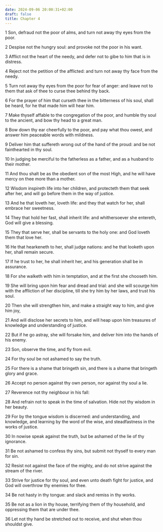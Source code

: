 ```yaml
---
date: 2024-09-06 20:00:31+02:00
draft: false
title: Chapter 4
---
```




1 Son, defraud not the poor of alms, and turn not away thy eyes from the poor.

2 Despise not the hungry soul: and provoke not the poor in his want.

3 Afflict not the heart of the needy, and defer not to gibe to him that is in distress.

4 Reject not the petition of the afflicted: and turn not away thy face from the needy.

5 Turn not away thy eyes from the poor for fear of anger: and leave not to them that ask of thee to curse thee behind thy back.

6 For the prayer of him that curseth thee in the bitterness of his soul, shall be heard, for he that made him will hear him.

7 Make thyself affable to the congregation of the poor, and humble thy soul to the ancient, and bow thy head to a great man.

8 Bow down thy ear cheerfully to the poor, and pay what thou owest, and answer him peaceable words with mildness.

9 Deliver him that suffereth wrong out of the hand of the proud: and be not fainthearted in thy soul.

10 In judging be merciful to the fatherless as a father, and as a husband to their mother.

11 And thou shalt be as the obedient son of the most High, and he will have mercy on thee more than a mother.

12 Wisdom inspireth life into her children, and protecteth them that seek after her, and will go before them in the way of justice.

13 And he that loveth her, loveth life: and they that watch for her, shall embrace her sweetness.

14 They that hold her fast, shall inherit life: and whithersoever she entereth, God will give a blessing.

15 They that serve her, shall be servants to the holy one: and God loveth them that love her.

16 He that hearkeneth to her, shall judge nations: and he that looketh upon her, shall remain secure.

17 If he trust to her, he shall inherit her, and his generation shall be in assurance.

18 For she walketh with him in temptation, and at the first she chooseth him.

19 She will bring upon him fear and dread and trial: and she will scourge him with the affliction of her discipline, till she try him by her laws, and trust his soul.

20 Then she will strengthen him, and make a straight way to him, and give him joy,

21 And will disclose her secrets to him, and will heap upon him treasures of knowledge and understanding of justice.

22 But if he go astray, she will forsake him, and deliver him into the hands of his enemy.

23 Son, observe the time, and fly from evil.

24 For thy soul be not ashamed to say the truth.

25 For there is a shame that bringeth sin, and there is a shame that bringeth glory and grace.

26 Accept no person against thy own person, nor against thy soul a lie.

27 Reverence not thy neighbour in his fall:

28 And refrain not to speak in the time of salvation. Hide not thy wisdom in her beauty.

29 For by the tongue wisdom is discerned: and understanding, and knowledge, and learning by the word of the wise, and steadfastness in the works of justice.

30 In nowise speak against the truth, but be ashamed of the lie of thy ignorance.

31 Be not ashamed to confess thy sins, but submit not thyself to every man for sin.

32 Resist not against the face of the mighty, and do not strive against the stream of the river.

33 Strive for justice for thy soul, and even unto death fight for justice, and God will overthrow thy enemies for thee.

34 Be not hasty in thy tongue: and slack and remiss in thy works.

35 Be not as a lion in thy house, terrifying them of thy household, and oppressing them that are under thee.

36 Let not thy hand be stretched out to receive, and shut when thou shouldst give.

